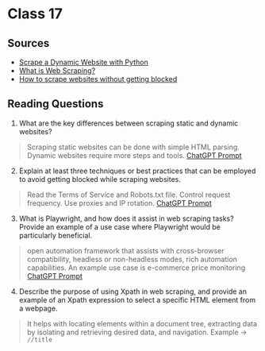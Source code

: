 # Class 17

## Sources
- [Scrape a Dynamic Website with Python](https://scrapingant.com/blog/scrape-dynamic-website-with-python)
- [What is Web Scraping?](https://en.wikipedia.org/wiki/Web_scraping)
- [How to scrape websites without getting blocked](https://www.scrapehero.com/how-to-prevent-getting-blacklisted-while-scraping/)



## Reading Questions
1. What are the key differences between scraping static and dynamic websites?
> Scraping static websites can be done with simple HTML parsing. Dynamic websites require more steps and tools. [ChatGPT Prompt](https://chat.openai.com/c/963800d2-6aed-496c-882d-717dfb29592d)

2. Explain at least three techniques or best practices that can be employed to avoid getting blocked while scraping websites.
> Read the Terms of Service and Robots.txt file. Control request frequency. Use proxies and IP rotation. [ChatGPT Prompt](https://chat.openai.com/c/4a38a056-3861-481f-b51c-9f6235c96e39)

3. What is Playwright, and how does it assist in web scraping tasks? Provide an example of a use case where Playwright would be particularly beneficial.
> open automation framework that assists with cross-browser compatibility, headless or non-headless modes, rich automation capabilities. An example use case is e-commerce price monitoring [ChatGPT Prompt](https://chat.openai.com/c/be1c0201-196f-4ace-9d35-4b938d5249cb)

4. Describe the purpose of using Xpath in web scraping, and provide an example of an Xpath expression to select a specific HTML element from a webpage.
> It helps with locating elements within a document tree, extracting data by isolating and retrieving desired data, and navigation. Example -> `//title`